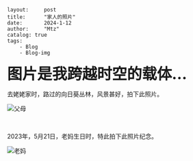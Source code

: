 

```
layout:     post
title:      "家人的照片"
date:       2024-1-12
author:     "Mtz"
catalog: true
tags:
    - Blog
    - Blog-img
```

<span style="font-size: 2.5em; font-weight: bold;">图片是我跨越时空的载体...</span>



去姥姥家时，路过的向日葵丛林，风景甚好，拍下此照片。

![父母](2024-1-12-life-3.assets/b01fe53eda3f87d5b4780.jpg)

<br/>

2023年，5月21日，老妈生日时，特此拍下此照片纪念。

![老妈](2024-1-12-life-3.assets/43b1b4e9aad5d7334a191.jpg)

